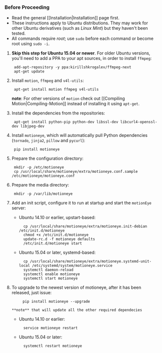 ### Before Proceeding
* Read the general [[Installation|Installation]] page first.
* These instructions apply to Ubuntu distributions. They may work for other Ubuntu derivatives (such as *Linux Mint*) but they haven't been tested.
* All commands require *root*; use `sudo` before each command or become root using `sudo -i`.

1. **Skip this step for Ubuntu 15.04 or newer**. For older Ubuntu versions, you'll need to add a PPA to your apt sources, in order to install `ffmpeg`:

        add-apt-repository -y ppa:kirillshkrogalev/ffmpeg-next
        apt-get update

2. Install `motion`, `ffmpeg` and `v4l-utils`:

        apt-get install motion ffmpeg v4l-utils

    **note**: For other versions of `motion` check out [[Compiling Motion|Compiling-Motion]] instead of installing it using `apt-get`.

3. Install the dependencies from the repositories:

        apt-get install python-pip python-dev libssl-dev libcurl4-openssl-dev libjpeg-dev

4. Install `motioneye`, which will automatically pull Python dependencies (`tornado`, `jinja2`, `pillow` and `pycurl`):

        pip install motioneye

5. Prepare the configuration directory:

        mkdir -p /etc/motioneye
        cp /usr/local/share/motioneye/extra/motioneye.conf.sample /etc/motioneye/motioneye.conf

6. Prepare the media directory:

        mkdir -p /var/lib/motioneye

6. Add an init script, configure it to run at startup and start the `motionEye` server:

    * Ubuntu 14.10 or earlier, upstart-based:

            cp /usr/local/share/motioneye/extra/motioneye.init-debian /etc/init.d/motioneye
            chmod +x /etc/init.d/motioneye
            update-rc.d -f motioneye defaults
            /etc/init.d/motioneye start
 
    * Ubuntu 15.04 or later, systemd-based:

            cp /usr/local/share/motioneye/extra/motioneye.systemd-unit-local /etc/systemd/system/motioneye.service
            systemctl daemon-reload
            systemctl enable motioneye
            systemctl start motioneye

7. To upgrade to the newest version of motioneye, after it has been released, just issue:

            pip install motioneye --upgrade

       **note** that will update all the other required dependecies

    * Ubuntu 14.10 or earlier:
            
            service motioneye restart

    * Ubuntu 15.04 or later:

            systemctl restart motioneye
